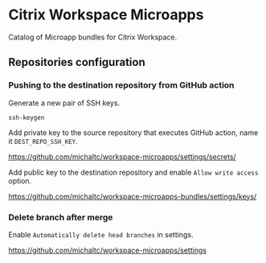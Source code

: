 Citrix Workspace Microapps
==========================

Catalog of Microapp bundles for Citrix Workspace.


Repositories configuration
--------------------------

### Pushing to the destination repository from GitHub action

Generate a new pair of SSH keys.

    ssh-keygen

Add private key to the source repository that executes GitHub action, name it `DEST_REPO_SSH_KEY`.

https://github.com/michaltc/workspace-microapps/settings/secrets/

Add public key to the destination repository and enable `Allow write access` option.

https://github.com/michaltc/workspace-microapps-bundles/settings/keys/


### Delete branch after merge

Enable `Automatically delete head branches` in settings.

https://github.com/michaltc/workspace-microapps/settings
